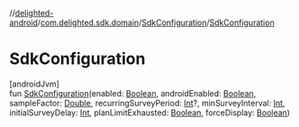 //[delighted-android](../../../index.md)/[com.delighted.sdk.domain](../index.md)/[SdkConfiguration](index.md)/[SdkConfiguration](-sdk-configuration.md)

# SdkConfiguration

[androidJvm]\
fun [SdkConfiguration](-sdk-configuration.md)(enabled: [Boolean](https://kotlinlang.org/api/latest/jvm/stdlib/kotlin/-boolean/index.html), androidEnabled: [Boolean](https://kotlinlang.org/api/latest/jvm/stdlib/kotlin/-boolean/index.html), sampleFactor: [Double](https://kotlinlang.org/api/latest/jvm/stdlib/kotlin/-double/index.html), recurringSurveyPeriod: [Int](https://kotlinlang.org/api/latest/jvm/stdlib/kotlin/-int/index.html)?, minSurveyInterval: [Int](https://kotlinlang.org/api/latest/jvm/stdlib/kotlin/-int/index.html), initialSurveyDelay: [Int](https://kotlinlang.org/api/latest/jvm/stdlib/kotlin/-int/index.html), planLimitExhausted: [Boolean](https://kotlinlang.org/api/latest/jvm/stdlib/kotlin/-boolean/index.html), forceDisplay: [Boolean](https://kotlinlang.org/api/latest/jvm/stdlib/kotlin/-boolean/index.html))
